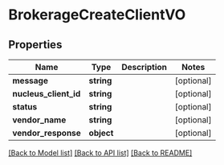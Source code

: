# BrokerageCreateClientVO

## Properties
Name | Type | Description | Notes
------------ | ------------- | ------------- | -------------
**message** | **string** |  | [optional] 
**nucleus_client_id** | **string** |  | [optional] 
**status** | **string** |  | [optional] 
**vendor_name** | **string** |  | [optional] 
**vendor_response** | **object** |  | [optional] 

[[Back to Model list]](../README.md#documentation-for-models) [[Back to API list]](../README.md#documentation-for-api-endpoints) [[Back to README]](../README.md)


